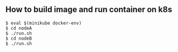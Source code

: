 ## How to build image and run container on k8s

```shell
$ eval $(minikube docker-env)
$ cd nodeA
$ ./run.sh
$ cd nodeB
$ ./run.sh
```